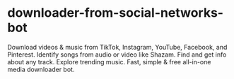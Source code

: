 # downloader-from-social-networks-bot
Download videos &amp; music from TikTok, Instagram, YouTube, Facebook, and Pinterest. Identify songs from audio or video like Shazam. Find and get info about any track. Explore trending music. Fast, simple &amp; free all-in-one media downloader bot.
